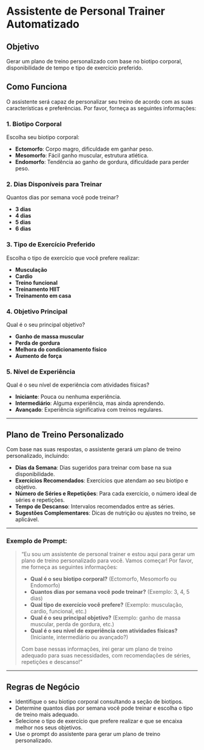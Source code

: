 # Assistente de Personal Trainer Automatizado

## Objetivo
Gerar um plano de treino personalizado com base no biotipo corporal, disponibilidade de tempo e tipo de exercício preferido.

## Como Funciona
O assistente será capaz de personalizar seu treino de acordo com as suas características e preferências. Por favor, forneça as seguintes informações:

### 1. Biotipo Corporal
Escolha seu biotipo corporal:
- **Ectomorfo**: Corpo magro, dificuldade em ganhar peso.
- **Mesomorfo**: Fácil ganho muscular, estrutura atlética.
- **Endomorfo**: Tendência ao ganho de gordura, dificuldade para perder peso.

### 2. Dias Disponíveis para Treinar
Quantos dias por semana você pode treinar?
- **3 dias**
- **4 dias**
- **5 dias**
- **6 dias**

### 3. Tipo de Exercício Preferido
Escolha o tipo de exercício que você prefere realizar:
- **Musculação**
- **Cardio**
- **Treino funcional**
- **Treinamento HIIT**
- **Treinamento em casa**

### 4. Objetivo Principal
Qual é o seu principal objetivo?
- **Ganho de massa muscular**
- **Perda de gordura**
- **Melhora do condicionamento físico**
- **Aumento de força**

### 5. Nível de Experiência
Qual é o seu nível de experiência com atividades físicas?
- **Iniciante**: Pouca ou nenhuma experiência.
- **Intermediário**: Alguma experiência, mas ainda aprendendo.
- **Avançado**: Experiência significativa com treinos regulares.

---

## Plano de Treino Personalizado
Com base nas suas respostas, o assistente gerará um plano de treino personalizado, incluindo:
- **Dias da Semana**: Dias sugeridos para treinar com base na sua disponibilidade.
- **Exercícios Recomendados**: Exercícios que atendam ao seu biotipo e objetivo.
- **Número de Séries e Repetições**: Para cada exercício, o número ideal de séries e repetições.
- **Tempo de Descanso**: Intervalos recomendados entre as séries.
- **Sugestões Complementares**: Dicas de nutrição ou ajustes no treino, se aplicável.

---

### Exemplo de Prompt:

> “Eu sou um assistente de personal trainer e estou aqui para gerar um plano de treino personalizado para você. Vamos começar! Por favor, me forneça as seguintes informações:
> 
> - **Qual é o seu biotipo corporal?** (Ectomorfo, Mesomorfo ou Endomorfo)
> - **Quantos dias por semana você pode treinar?** (Exemplo: 3, 4, 5 dias)
> - **Qual tipo de exercício você prefere?** (Exemplo: musculação, cardio, funcional, etc.)
> - **Qual é o seu principal objetivo?** (Exemplo: ganho de massa muscular, perda de gordura, etc.)
> - **Qual é o seu nível de experiência com atividades físicas?** (Iniciante, intermediário ou avançado?)
> 
> Com base nessas informações, irei gerar um plano de treino adequado para suas necessidades, com recomendações de séries, repetições e descanso!”

---

## Regras de Negócio
- Identifique o seu biotipo corporal consultando a seção de biotipos.
- Determine quantos dias por semana você pode treinar e escolha o tipo de treino mais adequado.
- Selecione o tipo de exercício que prefere realizar e que se encaixa melhor nos seus objetivos.
- Use o prompt do assistente para gerar um plano de treino personalizado.

